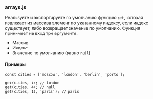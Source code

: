 
### arrays.js

Реализуйте и экспортируйте по умолчанию функцию  `get`, которая извлекает из массива элемент по указанному индексу, если индекс существует, либо возвращает значение по умолчанию. Функция принимает на вход три аргумента:

-   Массив
-   Индекс
-   Значение по умолчанию (равно  `null`)

#### Примеры

```
const cities = ['moscow', 'london', 'berlin', 'porto'];

get(cities, 1); // london
get(cities, 4); // null
get(cities, 10, 'paris'); // paris
```